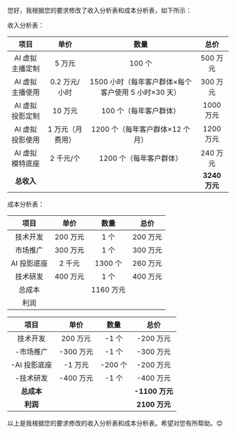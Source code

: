 您好，我根据您的要求修改了收入分析表和成本分析表，如下所示：

收入分析表：

|项目|单价|数量|总价|
|:-:|:-:|:-:|:-:|
|AI 虚拟主播定制|5 万元|100 个|500 万元|
|AI 虚拟主播使用|0.2 万元/小时|1500 小时（每年客户群体×每个客户使用 5 小时×30 天）|300 万元|
|AI 虚拟投影定制|10 万元|100 个（每年客户群体）|1000 万元|
|AI 虚拟投影使用|1 万元（月费用）|1200 个（每年客户群体×12 个月）|1200 万元|
|AI 虚拟模特底座|2 千元/个|1200 个（每年客户群体）|240 万元|
|**总收入**|||**3240 万元**|

成本分析表：

|项目|单价|数量|总价|
|:-:|:-:|:-:|:-:|
|技术开发|200 万元|1 个|200 万元|
|市场推广|300 万元|1 个|300 万元|
|AI 投影底座|2 千元|1300 个|260 万元|
|技术研发|400 万元|1 个|400 万元|
|总成本 | |1160 万元 |
|利润 | | |



|项目|单价|数量|总价|
|:-:|:-:|:-:|:-:|
|技术开发|200 万元|-1 个|-200 万元|
|-市场推广|-300 万元|-1 个|-300 万元|
|-AI 投影底座|-1 万元|-200 个|-200 万元|
|-技术研发|-400 万元|-1 个|-400 万元|
|**总成本**|||**-1100 万元**|
|**利润**|||**2100 万元**|

以上是我根据您的要求修改的收入分析表和成本分析表。希望对您有所帮助。😊